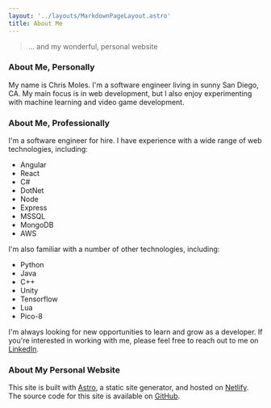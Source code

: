 ```yaml
---
layout: '../layouts/MarkdownPageLayout.astro'
title: About Me
---
```


> ... and my wonderful,
> personal website

### About Me, Personally

My name is Chris Moles. I'm a software engineer living in sunny San Diego, CA.
My main focus is in web development, but I also enjoy experimenting with machine
learning and video game development.

### About Me, Professionally

I'm a software engineer for hire. I have experience with a wide range of web
technologies, including: 

- Angular
- React
- C#
- DotNet
- Node
- Express
- MSSQL
- MongoDB
- AWS

I'm also familiar with a number of other technologies, including:

- Python
- Java
- C++
- Unity
- Tensorflow
- Lua
- Pico-8

I'm always looking for new opportunities to learn and grow as a developer. If
you're interested in working with me, please feel free to reach out to me on 
[LinkedIn](//www.linkedin.com/in/chris-moles-41a025188/).

### About My Personal Website

This site is built with [Astro](//astro.build/), a static site generator,
and hosted on [Netlify](//www.netlify.com/). The source code for this site
is available on [GitHub](//www.github.com/cmoles/personal-website).
